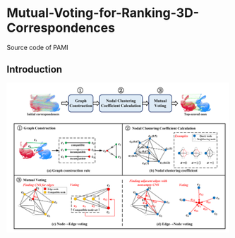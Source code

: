 # Mutual-Voting-for-Ranking-3D-Correspondences
Source code of PAMI  

## Introduction  

![](figures/pipeline.png#pic_center=200x)
